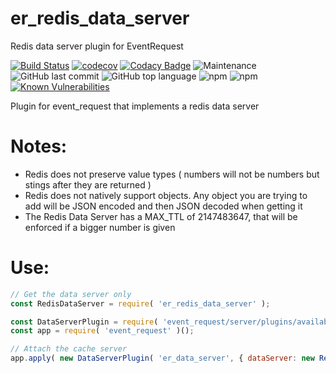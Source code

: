# er_redis_data_server
Redis data server plugin for EventRequest

[![Build Status](https://travis-ci.com/Michaelpalacce/er_redis_data_server.svg?branch=master)](https://travis-ci.com/Michaelpalacce/er_redis_data_server) [![codecov](https://codecov.io/gh/Michaelpalacce/er_redis_data_server/branch/master/graph/badge.svg)](https://codecov.io/gh/Michaelpalacce/er_redis_data_server) [![Codacy Badge](https://app.codacy.com/project/badge/Grade/838fd14c49a849e89ce27febd56ef95e)](https://www.codacy.com/manual/Michaelpalacce/er_redis_data_server?utm_source=github.com&amp;utm_medium=referral&amp;utm_content=Michaelpalacce/er_redis_data_server&amp;utm_campaign=Badge_Grade) ![Maintenance](https://img.shields.io/maintenance/yes/2020) ![GitHub last commit](https://img.shields.io/github/last-commit/MichaelPalacce/er_redis_data_server) ![GitHub top language](https://img.shields.io/github/languages/top/MichaelPalacce/er_redis_data_server) ![npm](https://img.shields.io/npm/dt/er_redis_data_server) ![npm](https://img.shields.io/npm/dw/er_redis_data_server) [![Known Vulnerabilities](https://snyk.io/test/github/Michaelpalacce/er_redis_data_server/badge.svg?targetFile=package.json)](https://snyk.io/test/github/Michaelpalacce/er_redis_data_server?targetFile=package.json)

Plugin for event_request that implements a redis data server

# Notes:
- Redis does not preserve value types ( numbers will not be numbers but stings after they are returned )
- Redis does not natively support objects. Any object you are trying to add will be JSON encoded and then JSON decoded when getting it
- The Redis Data Server has a MAX_TTL of 2147483647, that will be enforced if a bigger number is given

# Use:
~~~javascript
// Get the data server only
const RedisDataServer = require( 'er_redis_data_server' );

const DataServerPlugin = require( 'event_request/server/plugins/available_plugins/data_server_plugin' );
const app = require( 'event_request' )();

// Attach the cache server
app.apply( new DataServerPlugin( 'er_data_server', { dataServer: new RedisDataServer() } ) );
~~~
